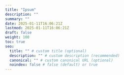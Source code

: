 ```yaml
---
title: "Ipsum"
description: ""
summary: ""
date: 2025-01-11T16:06:21Z
lastmod: 2025-01-11T16:06:21Z
draft: false
weight: 100
toc: true
seo:
  title: "" # custom title (optional)
  description: "" # custom description (recommended)
  canonical: "" # custom canonical URL (optional)
  noindex: false # false (default) or true
---
```

